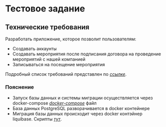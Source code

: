# Тестовое задание 

## Технические требования

Разработать приложение, которое позволит пользователям:
* Создавать аккаунты
* Создавать мероприятия после подписания договора на проведение мероприятий с
нашей компанией
* Записываться на посещение мероприятия

Подробный список требований представлен по _[ссылке](https://drive.google.com/file/d/10X1odEeqcLsy7sQEVn-y3xNaUdPafokJ/view?usp=sharing)_.

### Пояснение
* Запуск базы данных и системы миграции осуществляется через docker-compose _[docker-compose](https://github.com/PavelNaymovets/interview_task_event/tree/master/docker-compose)_ файл
* База данных PostgreSQL разворачивается в docker контейнере
* Миграция базы данных происходит через docker контэйнер liquibase. Скрипты _[тут](https://github.com/PavelNaymovets/interview_task_event/tree/master/docker-compose/liquibase/scripts)_.